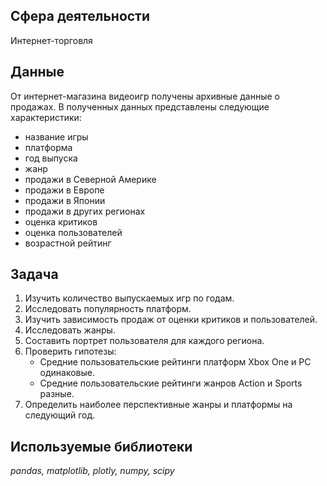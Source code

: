 ## Сфера деятельности
Интернет-торговля

## Данные
От интернет-магазина видеоигр получены архивные данные о продажах. В полученных данных представлены следующие характеристики:
* название игры
* платформа
* год выпуска
* жанр
* продажи в Северной Америке
* продажи в Европе
* продажи в Японии
* продажи в других регионах
* оценка критиков
* оценка пользователей
* возрастной рейтинг

## Задача
1. Изучить количество выпускаемых игр по годам.
2. Исследовать популярность платформ.
3. Изучить зависимость продаж от оценки критиков и пользователей.
4. Исследовать жанры.
5. Составить портрет пользователя для каждого региона.
6. Проверить гипотезы: 
   * Средние пользовательские рейтинги платформ Xbox One и PC одинаковые.
   * Средние пользовательские рейтинги жанров Action и Sports разные.
7. Определить наиболее перспективные жанры и платформы на следующий год.

## Используемые библиотеки
*pandas, matplotlib, plotly, numpy, scipy*
